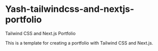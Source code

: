 # Yash-tailwindcss-and-nextjs-portfolio
Tailwind CSS and Next.js Portfolio

This is a template for creating a portfolio with Tailwind CSS and Next.js.


